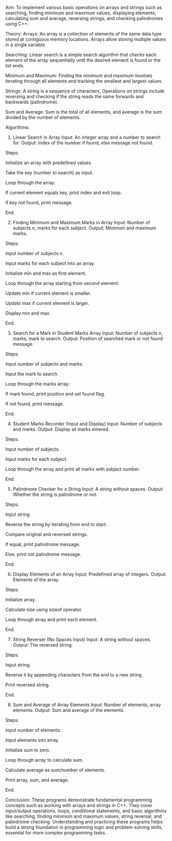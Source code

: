 Aim:
To implement various basic operations on arrays and strings such as searching, finding minimum and maximum values, displaying elements, calculating sum and average, reversing strings, and checking palindromes using C++.

Theory:
Arrays:
An array is a collection of elements of the same data type stored at contiguous memory locations. Arrays allow storing multiple values in a single variable.

Searching:
Linear search is a simple search algorithm that checks each element of the array sequentially until the desired element is found or the list ends.

Minimum and Maximum:
Finding the minimum and maximum involves iterating through all elements and tracking the smallest and largest values.

Strings:
A string is a sequence of characters. Operations on strings include reversing and checking if the string reads the same forwards and backwards (palindrome).

Sum and Average:
Sum is the total of all elements, and average is the sum divided by the number of elements.

Algorithms:
1. Linear Search in Array
Input: An integer array and a number to search for.
Output: Index of the number if found, else message not found.

Steps:

Initialize an array with predefined values.

Take the key (number to search) as input.

Loop through the array:

If current element equals key, print index and exit loop.

If key not found, print message.

End.

2. Finding Minimum and Maximum Marks in Array
Input: Number of subjects n, marks for each subject.
Output: Minimum and maximum marks.

Steps:

Input number of subjects n.

Input marks for each subject into an array.

Initialize min and max as first element.

Loop through the array starting from second element:

Update min if current element is smaller.

Update max if current element is larger.

Display min and max.

End.

3. Search for a Mark in Student Marks Array
Input: Number of subjects n, marks, mark to search.
Output: Position of searched mark or not found message.

Steps:

Input number of subjects and marks.

Input the mark to search.

Loop through the marks array:

If mark found, print position and set found flag.

If not found, print message.

End.

4. Student Marks Recorder (Input and Display)
Input: Number of subjects and marks.
Output: Display all marks entered.

Steps:

Input number of subjects.

Input marks for each subject.

Loop through the array and print all marks with subject number.

End.

5. Palindrome Checker for a String
Input: A string without spaces.
Output: Whether the string is palindrome or not.

Steps:

Input string.

Reverse the string by iterating from end to start.

Compare original and reversed strings.

If equal, print palindrome message.

Else, print not palindrome message.

End.

6. Display Elements of an Array
Input: Predefined array of integers.
Output: Elements of the array.

Steps:

Initialize array.

Calculate size using sizeof operator.

Loop through array and print each element.

End.

7. String Reverser (No Spaces Input)
Input: A string without spaces.
Output: The reversed string.

Steps:

Input string.

Reverse it by appending characters from the end to a new string.

Print reversed string.

End.

8. Sum and Average of Array Elements
Input: Number of elements, array elements.
Output: Sum and average of the elements.

Steps:

Input number of elements.

Input elements into array.

Initialize sum to zero.

Loop through array to calculate sum.

Calculate average as sum/number of elements.

Print array, sum, and average.

End.

Conclusion:
These programs demonstrate fundamental programming concepts such as working with arrays and strings in C++. They cover input/output operations, loops, conditional statements, and basic algorithms like searching, finding minimum and maximum values, string reversal, and palindrome checking. Understanding and practicing these programs helps build a strong foundation in programming logic and problem-solving skills, essential for more complex programming tasks.
